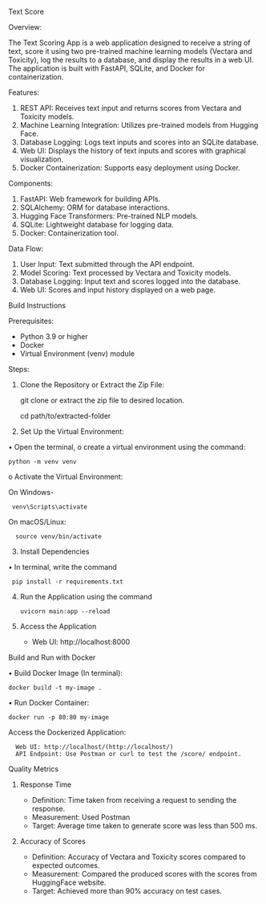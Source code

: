 Text Score

Overview:

The Text Scoring App is a web application designed to receive a string of text, score it using two pre-trained machine learning models (Vectara and Toxicity), log the results to a database, and display the results in a web UI. The application is built with FastAPI, SQLite, and Docker for containerization.

 Features:

1. REST API: Receives text input and returns scores from Vectara and Toxicity models.
2. Machine Learning Integration: Utilizes pre-trained models from Hugging Face.
3. Database Logging: Logs text inputs and scores into an SQLite database.
4. Web UI: Displays the history of text inputs and scores with graphical visualization.
5. Docker Containerization: Supports easy deployment using Docker.

 Components:

1. FastAPI: Web framework for building APIs.
2. SQLAlchemy: ORM for database interactions.
3. Hugging Face Transformers: Pre-trained NLP models.
4. SQLite: Lightweight database for logging data.
5. Docker: Containerization tool.

 Data Flow:

1. User Input: Text submitted through the API endpoint.
2. Model Scoring: Text processed by Vectara and Toxicity models.
3. Database Logging: Input text and scores logged into the database.
4. Web UI: Scores and input history displayed on a web page.


Build Instructions

Prerequisites:

- Python 3.9 or higher
- Docker 
- Virtual Environment (venv) module

 Steps:

1. Clone the Repository or Extract the Zip File:

    git clone <repository-url>   or    extract the zip file to desired location.
    
    cd path/to/extracted-folder

2. Set Up the Virtual Environment:

•	Open the terminal, 
o	create a virtual environment using the command:

    python -m venv venv
      
o	Activate the Virtual Environment:
    
  On Windows-

     venv\Scripts\activate
        
        
  On macOS/Linux:
      
      source venv/bin/activate
        

3. Install Dependencies

•	In terminal, write the command

     pip install -r requirements.txt
    

4. Run the Application using the command
   
       uvicorn main:app --reload
    

5. Access the Application

    - Web UI: http://localhost:8000
    

Build and Run with Docker 

•	Build Docker Image (In terminal):
    
    docker build -t my-image .
      

•	Run Docker Container:

    docker run -p 80:80 my-image
      

   Access the Dockerized Application:
    
      Web UI: http://localhost/(http://localhost/)
      API Endpoint: Use Postman or curl to test the /score/ endpoint.

 Quality Metrics

1. Response Time
    - Definition: Time taken from receiving a request to sending the response.
    - Measurement: Used Postman 
    - Target: Average time taken to generate score was less than 500 ms.

2. Accuracy of Scores
    - Definition: Accuracy of Vectara and Toxicity scores compared to expected outcomes.
    - Measurement: Compared the produced scores with the scores from HuggingFace website.
    - Target: Achieved more than 90% accuracy on test cases.




